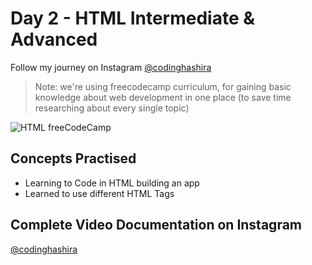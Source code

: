# Day 2 - HTML Intermediate & Advanced

Follow my journey on Instagram [@codinghashira](https://instagram.com/codinghashira)<br>

> Note: we're using freecodecamp curriculum, for gaining basic knowledge about web development in one place (to save time researching about every single topic)

![HTML freeCodeCamp](https://github.com/hxshira/100daysofcode/blob/main/assets/html-freecodecamp.png?raw=true)

## Concepts Practised

- Learning to Code in HTML building an app
- Learned to use different HTML Tags

## Complete Video Documentation on Instagram

[@codinghashira](https://instagram.com/codinghashira)
